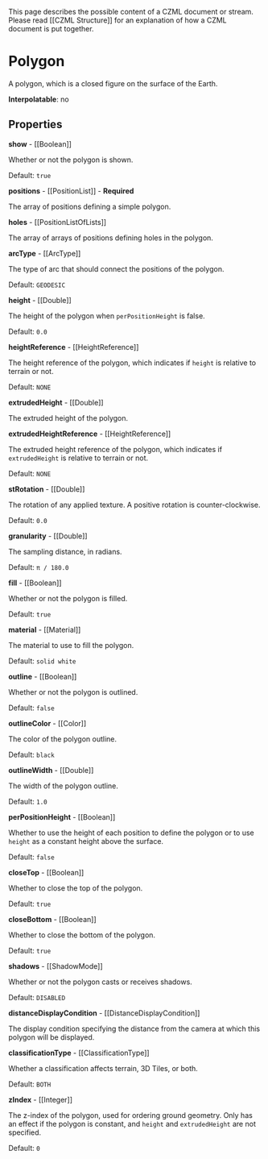 This page describes the possible content of a CZML document or stream. Please read [[CZML Structure]] for an explanation of how a CZML document is put together.

# Polygon

A polygon, which is a closed figure on the surface of the Earth.

**Interpolatable**: no

## Properties

**show** - [[Boolean]]

Whether or not the polygon is shown.

Default: `true`


**positions** - [[PositionList]] - **Required**

The array of positions defining a simple polygon.


**holes** - [[PositionListOfLists]]

The array of arrays of positions defining holes in the polygon.


**arcType** - [[ArcType]]

The type of arc that should connect the positions of the polygon.

Default: `GEODESIC`


**height** - [[Double]]

The height of the polygon when `perPositionHeight` is false.

Default: `0.0`


**heightReference** - [[HeightReference]]

The height reference of the polygon, which indicates if `height` is relative to terrain or not.

Default: `NONE`


**extrudedHeight** - [[Double]]

The extruded height of the polygon.


**extrudedHeightReference** - [[HeightReference]]

The extruded height reference of the polygon, which indicates if `extrudedHeight` is relative to terrain or not.

Default: `NONE`


**stRotation** - [[Double]]

The rotation of any applied texture. A positive rotation is counter-clockwise.

Default: `0.0`


**granularity** - [[Double]]

The sampling distance, in radians.

Default: `π / 180.0`


**fill** - [[Boolean]]

Whether or not the polygon is filled.

Default: `true`


**material** - [[Material]]

The material to use to fill the polygon.

Default: `solid white`


**outline** - [[Boolean]]

Whether or not the polygon is outlined.

Default: `false`


**outlineColor** - [[Color]]

The color of the polygon outline.

Default: `black`


**outlineWidth** - [[Double]]

The width of the polygon outline.

Default: `1.0`


**perPositionHeight** - [[Boolean]]

Whether to use the height of each position to define the polygon or to use `height` as a constant height above the surface.

Default: `false`


**closeTop** - [[Boolean]]

Whether to close the top of the polygon.

Default: `true`


**closeBottom** - [[Boolean]]

Whether to close the bottom of the polygon.

Default: `true`


**shadows** - [[ShadowMode]]

Whether or not the polygon casts or receives shadows.

Default: `DISABLED`


**distanceDisplayCondition** - [[DistanceDisplayCondition]]

The display condition specifying the distance from the camera at which this polygon will be displayed.


**classificationType** - [[ClassificationType]]

Whether a classification affects terrain, 3D Tiles, or both.

Default: `BOTH`


**zIndex** - [[Integer]]

The z-index of the polygon, used for ordering ground geometry. Only has an effect if the polygon is constant, and `height` and `extrudedHeight` are not specified.

Default: `0`



